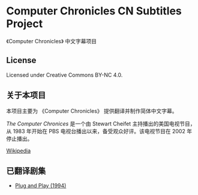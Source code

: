 # Computer Chronicles CN Subtitles Project

《Computer Chronicles》 中文字幕项目

## License

Licensed under Creative Commons BY-NC 4.0.

## 关于本项目

本项目主要为 《Computer Chronicles》 提供翻译并制作简体中文字幕。

*The Computer Chronices* 是一个由 Stewart Cheifet 主持播出的美国电视节目，从 1983 年开始在 PBS 电视台播出以来，备受观众好评。该电视节目在 2002 年停止播出。

[Wikipedia](https://en.wikipedia.org/wiki/Computer_Chronicles)

## 已翻译剧集

- [Plug and Play (1994)](https://www.youtube.com/watch?v=vj3JQDLZ3Z0)



